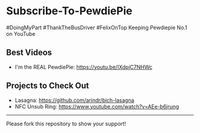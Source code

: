 # Subscribe-To-PewdiePie
#DoingMyPart #ThankTheBusDriver #FelixOnTop Keeping Pewdiepie No.1 on YouTube 

## Best Videos
 + I'm the REAL PewdiePie: https://youtu.be/IXdpjC7NHWc


## Projects to Check Out
 + Lasagna: https://github.com/arjndr/bich-lasagna
 + NFC Unsub Ring: https://www.youtube.com/watch?v=AEe-b6jrung
    
---

Please fork this repository to show your support!
